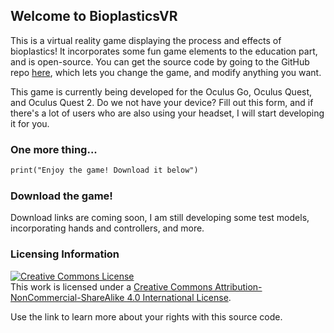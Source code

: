 ## Welcome to BioplasticsVR

This is a virtual reality game displaying the process and effects of bioplastics! It incorporates some fun game elements to the education part, and is open-source. You can get the source code by going to the GitHub repo [here](https://github.com/ahonor25/BioplasticsVR), which lets you change the game, and modify anything you want.

This game is currently being developed for the Oculus Go, Oculus Quest, and Oculus Quest 2. Do we not have your device? Fill out this form, and if there's a lot of users who are also using your headset, I will start developing it for you. 

### One more thing...

```markdown
print("Enjoy the game! Download it below")
```

### Download the game!

Download links are coming soon, I am still developing some test models, incorporating hands and controllers, and more. 

### Licensing Information

<a rel="license" href="http://creativecommons.org/licenses/by-nc-sa/4.0/"><img alt="Creative Commons License" style="border-width:0" src="https://i.creativecommons.org/l/by-nc-sa/4.0/88x31.png" /></a><br />This work is licensed under a <a rel="license" href="http://creativecommons.org/licenses/by-nc-sa/4.0/">Creative Commons Attribution-NonCommercial-ShareAlike 4.0 International License</a>.

Use the link to learn more about your rights with this source code.
